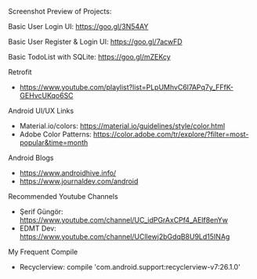 Screenshot Preview of Projects:

Basic User Login UI: https://goo.gl/3N54AY

Basic User Register & Login UI: https://goo.gl/7acwFD

Basic TodoList with SQLite: https://goo.gl/mZEKcy

Retrofit
- https://www.youtube.com/playlist?list=PLpUMhvC6l7APq7y_FFfK-GEHvcUKqo6SC

Android UI/UX Links
- Material.io/colors: https://material.io/guidelines/style/color.html
- Adobe Color Patterns: https://color.adobe.com/tr/explore/?filter=most-popular&time=month

Android Blogs
- https://www.androidhive.info/
- https://www.journaldev.com/android

Recommended Youtube Channels

- Şerif Güngör: https://www.youtube.com/channel/UC_idPGrAxCPf4_AElf8enYw
- EDMT Dev: https://www.youtube.com/channel/UCllewj2bGdqB8U9Ld15INAg


My Frequent Compile

- Recyclerview: compile 'com.android.support:recyclerview-v7:26.1.0'
